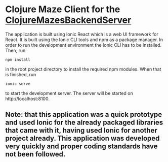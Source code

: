 # Clojure Maze Client for the [ClojureMazesBackendServer](https://github.com/bluiska/ClojureMazesBackendServer)

The application is built using Ionic React which is a web UI framework for React. It is built using the Ionic CLI tools and npm as a package manager. In order to run the development environment the Ionic CLI has to be installed. Then, run
```
npm install
```
in the root project directory to install the required npm modules. When that is finished, run
```
ionic serve
```
to start the development server. The server will be started on http://localhost:8100.

## Note: that this application was a quick prototype and used Ionic for the already packaged libraries that came with it, having used Ionic for another project already. This application was developed very quickly and proper coding standards have not been followed.
